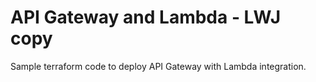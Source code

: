# API Gateway and Lambda - LWJ copy

Sample terraform code to deploy API Gateway with Lambda integration.